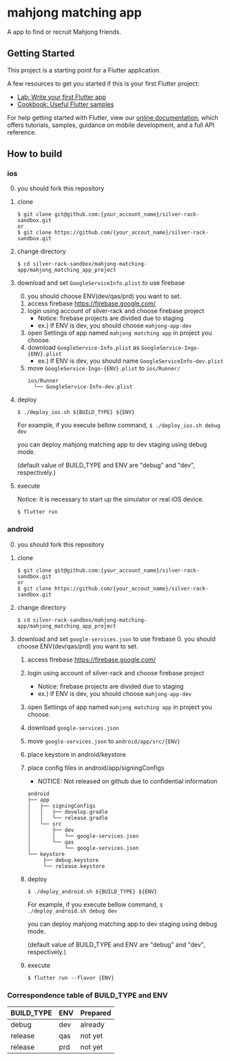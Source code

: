 # mahjong matching app

A app to find or recruit Mahjong friends.

## Getting Started

This project is a starting point for a Flutter application.

A few resources to get you started if this is your first Flutter project:

- [Lab: Write your first Flutter app](https://flutter.dev/docs/get-started/codelab)
- [Cookbook: Useful Flutter samples](https://flutter.dev/docs/cookbook)

For help getting started with Flutter, view our 
[online documentation](https://flutter.dev/docs), which offers tutorials, 
samples, guidance on mobile development, and a full API reference.

## How to build

### ios
0. you should fork this repository

1. clone
    ```
    $ git clone git@github.com:{your_account_name}/silver-rack-sandbox.git
    or
    $ git clone https://github.com/{your_accout_name}/silver-rack-sandbox.git
    ```

2. change directory
    ```
    $ cd silver-rack-sandbox/mahjong-matching-app/mahjong_matching_app_project
      ```

3. download and set `GoogleServiceInfo.plist` to use firebase

    0. you should choose ENV(dev/qas/prd) you want to set.
    1. access firebase https://firebase.google.com/
    2. login using account of silver-rack and choose firebase project
        - Notice: firebase projects are divided due to staging
        - ex.) If ENV is dev, you should choose `mahjong-app-dev`
    3. open Settings of app named `mahjong matching app` in project you choose.
    4. download `GoogleService-Info.plist` as `GoogleService-Ingo-{ENV}.plist`
        - ex.) If ENV is dev, you should name `GoogleServiceInfo-dev.plist`
    5. move `GoogleService-Ingo-{ENV}.plist` to `ios/Runner/`
        ```
        ios/Runner
          └── GoogleService-Info-dev.plist
        ```

4. deploy
    ```
    $ ./deploy_ios.sh ${BUILD_TYPE} ${ENV}
    ```

    For example, if you execute bellow command,
        ```
        $ ./deploy_ios.sh debug dev
        ```

    you can deploy mahjong matching app to dev staging using debug mode.

    (default value of BUILD_TYPE and ENV are "debug" and "dev", respectively.)

5. execute

    Notice: It is necessary to start up the simulator or real iOS device.
    ```
    $ flutter run
    ```

### android
0. you should fork this repository

1. clone
    ```
    $ git clone git@github.com:{your_account_name}/silver-rack-sandbox.git
    or
    $ git clone https://github.com/{your_accout_name}/silver-rack-sandbox.git
    ```

2. change directory
    ```
    $ cd silver-rack-sandbox/mahjong-matching-app/mahjong_matching_app_project
      ```

3. download and set `google-services.json` to use firebase
    0. you should choose ENV(dev/qas/prd) you want to set.
    1. access firebase https://firebase.google.com/
    2. login using account of silver-rack and choose firebase project
        - Notice: firebase projects are divided due to staging
        - ex.) If ENV is dev, you should choose `mahjong-app-dev`
    3. open Settings of app named `mahjong matching app` in project you choose.
    4. download `google-services.json`
    5. move `google-services.json` to `android/app/src/{ENV}`
    6. place keystore in android/keystore
    7. place config files in android/app/signingConfigs
        - NOTICE: Not released on github due to confidential information
        ```
        android
        ├── app
        │   ├── signingConfigs
        │   │   ├── develop.gradle
        │   │   └── release.gradle
        │   └── src
        │       ├── dev
        │       │   └── google-services.json
        │       └── qas
        │           └── google-services.json
        └── keystore
             ├── debug.keystore
             └── release.keystore
        ```
    8. deploy
        ```
        $ ./deploy_android.sh ${BUILD_TYPE} ${ENV}
        ```

        For example, if you execute bellow command,
            ```
            $ ./deploy_android.sh debug dev
            ```

        you can deploy mahjong matching app to dev staging using debug mode.

        (default value of BUILD_TYPE and ENV are "debug" and "dev", respectively.)

    9. execute
        ```
        $ flutter run --flavor {ENV}
        ```

### Correspondence table of BUILD_TYPE and ENV
| BUILD_TYPE | ENV | Prepared |
| --- | --- | --- |
| debug | dev | already |
| release | qas | not yet |
| release | prd | not yet |
